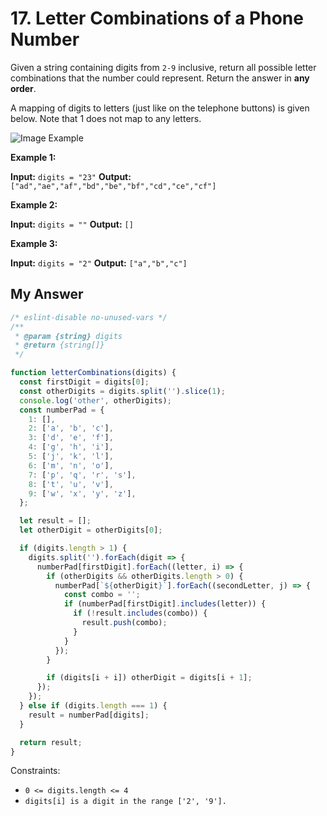 # 17. Letter Combinations of a Phone Number

Given a string containing digits from `2-9` inclusive, return all possible letter combinations that the number could represent. Return the answer in **any order**.

A mapping of digits to letters (just like on the telephone buttons) is given below. Note that 1 does not map to any letters.

![Image Example](https://assets.leetcode.com/uploads/2022/03/15/1200px-telephone-keypad2svg.png)


**Example 1:**

**Input:** `digits = "23"`
**Output:** `["ad","ae","af","bd","be","bf","cd","ce","cf"]`

**Example 2:**

**Input:** `digits = ""`
**Output:** `[]`

**Example 3:**

**Input:** `digits = "2"`
**Output:** `["a","b","c"]`


## My Answer

```javascript
/* eslint-disable no-unused-vars */
/**
 * @param {string} digits
 * @return {string[]}
 */

function letterCombinations(digits) {
  const firstDigit = digits[0];
  const otherDigits = digits.split('').slice(1);
  console.log('other', otherDigits);
  const numberPad = {
    1: [],
    2: ['a', 'b', 'c'],
    3: ['d', 'e', 'f'],
    4: ['g', 'h', 'i'],
    5: ['j', 'k', 'l'],
    6: ['m', 'n', 'o'],
    7: ['p', 'q', 'r', 's'],
    8: ['t', 'u', 'v'],
    9: ['w', 'x', 'y', 'z'],
  };

  let result = [];
  let otherDigit = otherDigits[0];

  if (digits.length > 1) {
    digits.split('').forEach(digit => {
      numberPad[firstDigit].forEach((letter, i) => {
        if (otherDigits && otherDigits.length > 0) {
          numberPad[`${otherDigit}`].forEach((secondLetter, j) => {
            const combo = '';
            if (numberPad[firstDigit].includes(letter)) {
              if (!result.includes(combo)) {
                result.push(combo);
              }
            }
          });
        }

        if (digits[i + i]) otherDigit = digits[i + 1];
      });
    });
  } else if (digits.length === 1) {
    result = numberPad[digits];
  }

  return result;
}

```
 

Constraints:

- `0 <= digits.length <= 4`
- `digits[i] is a digit in the range ['2', '9'].`
